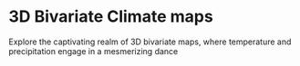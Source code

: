 # 3D Bivariate Climate maps
Explore the captivating realm of 3D bivariate maps, where temperature and precipitation engage in a mesmerizing dance
